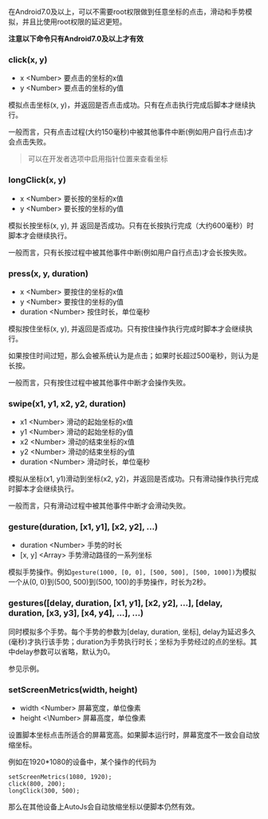 在Android7.0及以上，可以不需要root权限做到任意坐标的点击，滑动和手势模拟，并且比使用root权限的延迟更短。

**注意以下命令只有Android7.0及以上才有效**

### click(x, y)
* x \<Number\> 要点击的坐标的x值
* y \<Number\> 要点击的坐标的y值

模拟点击坐标(x, y)，并返回是否点击成功。只有在点击执行完成后脚本才继续执行。

一般而言，只有点击过程(大约150毫秒)中被其他事件中断(例如用户自行点击)才会点击失败。

> 可以在开发者选项中启用指针位置来查看坐标

### longClick(x, y)

* x \<Number\> 要长按的坐标的x值
* y \<Number\> 要长按的坐标的y值

模拟长按坐标(x, y), 并 返回是否成功。只有在长按执行完成（大约600毫秒）时脚本才会继续执行。

一般而言，只有长按过程中被其他事件中断(例如用户自行点击)才会长按失败。

### press(x, y, duration)

* x \<Number\> 要按住的坐标的x值
* y \<Number\> 要按住的坐标的y值
* duration \<Number\> 按住时长，单位毫秒

模拟按住坐标(x, y), 并返回是否成功。只有按住操作执行完成时脚本才会继续执行。

如果按住时间过短，那么会被系统认为是点击；如果时长超过500毫秒，则认为是长按。

一般而言，只有按住过程中被其他事件中断才会操作失败。

### swipe(x1, y1, x2, y2, duration)

* x1 \<Number\> 滑动的起始坐标的x值
* y1 \<Number\> 滑动的起始坐标的y值
* x2 \<Number\> 滑动的结束坐标的x值
* y2 \<Number\> 滑动的结束坐标的y值
* duration \<Number\> 滑动时长，单位毫秒

模拟从坐标(x1, y1)滑动到坐标(x2, y2)，并返回是否成功。只有滑动操作执行完成时脚本才会继续执行。

一般而言，只有滑动过程中被其他事件中断才会滑动失败。

### gesture(duration, \[x1, y1\], \[x2, y2\], ...)

* duration \<Number\> 手势的时长
* \[x, y\] \<Array\> 手势滑动路径的一系列坐标

模拟手势操作。例如`gesture(1000, [0, 0], [500, 500], [500, 1000])`为模拟一个从(0, 0)到(500, 500)到(500, 100)的手势操作，时长为2秒。

### gestures(\[delay, duration, \[x1, y1\], \[x2, y2\], ...], \[delay, duration, \[x3, y3\], \[x4, y4\], ...\], ...)

同时模拟多个手势。每个手势的参数为\[delay, duration, 坐标\], delay为延迟多久(毫秒)才执行该手势；duration为手势执行时长；坐标为手势经过的点的坐标。其中delay参数可以省略，默认为0。

参见示例。


### setScreenMetrics(width, height)

* width \<Number\> 屏幕宽度，单位像素
* height <\Number\> 屏幕高度，单位像素

设置脚本坐标点击所适合的屏幕宽高。如果脚本运行时，屏幕宽度不一致会自动放缩坐标。

例如在1920*1080的设备中，某个操作的代码为
```
setScreenMetrics(1080, 1920);
click(800, 200);
longClick(300, 500);
```
那么在其他设备上AutoJs会自动放缩坐标以便脚本仍然有效。




